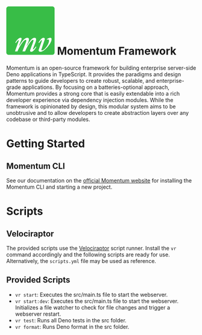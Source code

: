 # ![mv](https://github.com/momentumframework/momentum/raw/main/mv-logo.png) Momentum Framework

Momentum is an open-source framework for building enterprise server-side Deno
applications in TypeScript. It provides the paradigms and design patterns to
guide developers to create robust, scalable, and enterprise-grade applications.
By focusing on a batteries-optional approach, Momentum provides a strong core
that is easily extendable into a rich developer experience via dependency
injection modules. While the framework is opinionated by design, this modular
system aims to be unobtrusive and to allow developers to create abstraction
layers over any codebase or third-party modules.

# Getting Started

## Momentum CLI

See our documentation on the [official Momentum website](https://momentumframework.org/docs/getting-started.html) 
for installing the Momentum CLI and starting a new project.

# Scripts

## Velociraptor

The provided scripts use the [Velociraptor](https://github.com/jurassiscripts/velociraptor) script
runner. Install the `vr` command accordingly and the following scripts are ready for use. Alternatively,
the `scripts.yml` file may be used as reference. 

## Provided Scripts

* `vr start`: Executes the src/main.ts file to start the webserver.
* `vr start:dev`: Executes the src/main.ts file to start the webserver. Initializes a file watcher to check for file changes and trigger a webserver restart.
* `vr test`: Runs all Deno tests in the src folder.
* `vr format`: Runs Deno format in the src folder.
